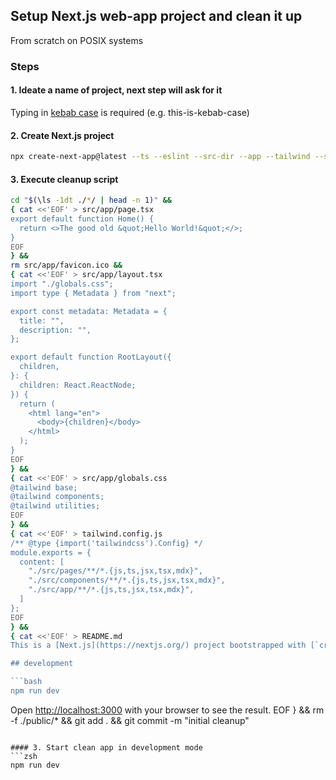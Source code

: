 ## Setup Next.js web-app project and clean it up
From scratch on POSIX systems

### Steps
#### 1. Ideate a name of project, next step will ask for it
Typing in [kebab case](https://en.wikipedia.org/wiki/Letter_case#Kebab_case) is required (e.g. this-is-kebab-case) 

#### 2. Create Next.js project
```zsh
npx create-next-app@latest --ts --eslint --src-dir --app --tailwind --src-dir --import-alias "@/*"
```

#### 3. Execute cleanup script
```zsh
cd "$(\ls -1dt ./*/ | head -n 1)" &&
{ cat <<'EOF' > src/app/page.tsx
export default function Home() {
  return <>The good old &quot;Hello World!&quot;</>;
}
EOF
} &&
rm src/app/favicon.ico &&
{ cat <<'EOF' > src/app/layout.tsx
import "./globals.css";
import type { Metadata } from "next";

export const metadata: Metadata = {
  title: "",
  description: "",
};

export default function RootLayout({
  children,
}: {
  children: React.ReactNode;
}) {
  return (
    <html lang="en">
      <body>{children}</body>
    </html>
  );
}
EOF
} &&
{ cat <<'EOF' > src/app/globals.css
@tailwind base;
@tailwind components;
@tailwind utilities;
EOF
} &&
{ cat <<'EOF' > tailwind.config.js
/** @type {import('tailwindcss').Config} */
module.exports = {
  content: [
    "./src/pages/**/*.{js,ts,jsx,tsx,mdx}",
    "./src/components/**/*.{js,ts,jsx,tsx,mdx}",
    "./src/app/**/*.{js,ts,jsx,tsx,mdx}",
  ]
};
EOF
} &&
{ cat <<'EOF' > README.md
This is a [Next.js](https://nextjs.org/) project bootstrapped with [`create-next-app`](https://github.com/vercel/next.js/tree/canary/packages/create-next-app) and cleaned up by [setup-nextjs-00]()

## development

```bash
npm run dev
```

Open [http://localhost:3000](http://localhost:3000) with your browser to see the result.
EOF
} &&
rm -f ./public/* && 
git add . && git commit -m "initial cleanup"
```

#### 3. Start clean app in development mode 
```zsh
npm run dev
```
